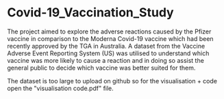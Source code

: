 # Covid-19_Vaccination_Study
The project aimed to explore the adverse reactions caused by the Pfizer vaccine in comparison to the Moderna Covid-19 vaccine which had been recently approved by the TGA in Australia. A dataset from the Vaccine Adverse Event Reporting System (US) was utilised to understand which vaccine was more likely to cause a reaction and in doing so assist the general public to decide which vaccine was better suited for them.

The dataset is too large to upload on github so for the visualisation + code open the "visualisation code.pdf" file.
